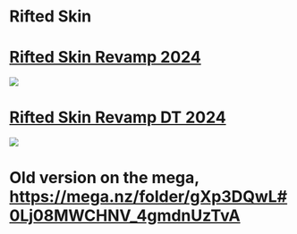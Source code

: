 # Rifted Skin

# [Rifted Skin Revamp 2024](https://rifted.s-ul.eu/riftedskin/yACuu5Y3)
![](https://rifted.s-ul.eu/riftedskin/kQknidf3)

# [Rifted Skin Revamp DT 2024](https://rifted.s-ul.eu/riftedskin/C1mUE2cB)
![](https://rifted.s-ul.eu/riftedskin/uzjGPhxc)




# Old version on the mega, https://mega.nz/folder/gXp3DQwL#0Lj08MWCHNV_4gmdnUzTvA